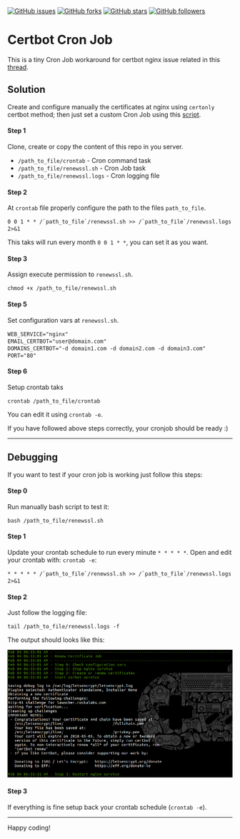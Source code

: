 [![GitHub issues](https://img.shields.io/github/issues/rockalabs/certbot-cronjob.svg)](https://github.com/rockalabs/certbot-cronjob/issues)
[![GitHub forks](https://img.shields.io/github/forks/rockalabs/certbot-cronjob.svg)](https://github.com/rockalabs/certbot-cronjob/network)
[![GitHub stars](https://img.shields.io/github/stars/rockalabs/certbot-cronjob.svg?style=social&label=Star)](https://github.com/rockalabs/certbot-cronjob/)
[![GitHub followers](https://img.shields.io/github/followers/rockalabs.svg?style=social&label=Follow)]()

# Certbot Cron Job

This is a tiny Cron Job workaround for certbot nginx issue related in this [thread](https://github.com/certbot/certbot/issues/5486).

## Solution

Create and configure manually the certificates at nginx using `certonly` certbot method; then just set a custom Cron Job using this [script](renewssl.sh).

#### Step 1

Clone, create or copy the content of this repo in you server.

* `/path_to_file/crontab` - Cron command task
* `/path_to_file/renewssl.sh` - Cron Job task
* `/path_to_file/renewssl.logs` - Cron logging file

#### Step 2

At `crontab` file properly configure the path to the files `path_to_file`.

```
0 0 1 * * /`path_to_file`/renewssl.sh >> /`path_to_file`/renewssl.logs 2>&1
```

This taks will run every month `0 0 1 * *`, you can set it as you want.


#### Step 3

Assign execute permission to `renewssl.sh`.

```
chmod +x /path_to_file/renewssl.sh
```

#### Step 5

Set configuration vars at `renewssl.sh`.

```
WEB_SERVICE="nginx"
EMAIL_CERTBOT="user@domain.com"
DOMAINS_CERTBOT="-d domain1.com -d domain2.com -d domain3.com"
PORT="80"
```

#### Step 6
Setup crontab taks

```
crontab /path_to_file/crontab
```

You can edit it using `crontab -e`.

If you have followed above steps correctly, your cronjob should be ready :)

---

## Debugging

If you want to test if your cron job is working just follow this steps:

#### Step 0

Run manually bash script to test it:

```
bash /path_to_file/renewssl.sh
```

#### Step 1

Update your crontab schedule to run every minute `* * * * *`. Open and edit your crontab with: `crontab -e`:

```
* * * * * /`path_to_file`/renewssl.sh >> /`path_to_file`/renewssl.logs 2>&1
```

#### Step 2

Just follow the logging file:

```
tail /path_to_file/renewssl.logs -f
```

The output should looks like this:

![Logging output](log-output.png)

#### Step 3

If everything is fine setup back your crontab schedule (`crontab -e`).

---

Happy coding!